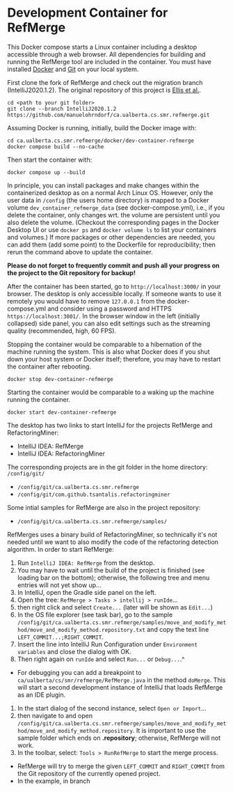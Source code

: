 # Development Container for RefMerge

This Docker compose starts a Linux container including a desktop accessible through a web browser.
All dependencies for building and running the RefMerge tool are included in the container.
You must have installed [Docker](https://docs.docker.com/get-started/get-docker/) and [Git](https://git-scm.com/downloads) on your local system.

First clone the fork of RefMerge and check out the migration branch (IntelliJ2020.1.2).
The original repository of this project is [Ellis et al.](https://github.com/ualberta-smr/RefMerge).
```
cd <path to your git folder>
git clone --branch IntelliJ2020.1.2 https://github.com/manuelohrndorf/ca.ualberta.cs.smr.refmerge.git
```

Assuming Docker is running, initially, build the Docker image with:
```
cd ca.ualberta.cs.smr.refmerge/docker/dev-container-refmerge
docker compose build --no-cache
```

Then start the container with:
```
docker compose up --build
```
In principle, you can install packages and make changes within the containerized desktop as on a normal Arch Linux OS.
However, only the user data in ```/config``` (the users home directory) is mapped to a Docker volume ```dev_container_refmerge_data``` (see docker-compose.yml), i.e., if you delete the container, only changes wrt. the volume are persistent until you also delete the volume.
 (Checkout the corresponding pages in the Docker Desktop UI or use ```docker ps``` and ```docker volume ls``` to list your containers and volumes.)
If more packages or other dependencies are needed, you can add them (add some point) to the Dockerfile for reproducibility; then rerun the command above to update the container.

**Please do not forget to frequently commit and push all your progress on the project to the Git repository for backup!**

After the container has been started, go to ```http://localhost:3000/``` in your browser.
The desktop is only accessible locally.
If someone wants to use it remotely you would have to remove ```127.0.0.1``` from the docker-compose.yml and consider using a password and HTTPS ```https://localhost:3001/```.
In the browser window in the left (initially collapsed) side panel, you can also edit settings such as the streaming quality (recommended, high, 60 FPS).

Stopping the container would be comparable to a hibernation of the machine running the system.
This is also what Docker does if you shut down your host system or Docker itself; therefore, you may have to restart the container after rebooting.
```
docker stop dev-container-refmerge
```
Starting the container would be comparable to a waking up the machine running the container.
```
docker start dev-container-refmerge
```

The desktop has two links to start IntelliJ for the projects RefMerge and RefactoringMiner:
- IntelliJ IDEA: RefMerge
- IntelliJ IDEA: RefactoringMiner

The corresponding projects are in the git folder in the home directory: ```/config/git/```
- ```/config/git/ca.ualberta.cs.smr.refmerge```
- ```/config/git/com.github.tsantalis.refactoringminer```

Some intial samples for RefMerge are also in the project repository:
- ```/config/git/ca.ualberta.cs.smr.refmerge/samples/```

RefMerges uses a binary build of RefactoringMiner, so technically it's not needed until we want to also modify the code of the refactoring detection algorithm.
In order to start RefMerge:
1. Run ```IntelliJ IDEA: RefMerge``` from the desktop.
1. You may have to wait until the build of the project is finished (see loading bar on the bottom); otherwise, the following tree and menu entries will not yet show up...
1. In IntelliJ, open the Gradle side panel on the left.
1. Open the tree: ```RefMerge > Tasks > intellij > runIde```...
1. then right click and select ```Create...``` (later will be shown as ```Edit...```)
1. In the OS file explorer (see task bar), go to the sample ```/config/git/ca.ualberta.cs.smr.refmerge/samples/move_and_modify_method/move_and_modify_method.repository.txt``` and copy the text line ```LEFT_COMMIT...;RIGHT_COMMIT```.
1. Insert the line into IntelliJ Run Configuration under ```Environment variables``` and close the dialog with OK.
1. Then right again on ```runIde``` and select ```Run...``` or ```Debug...```.^
  - For debugging you can add a breakpoint to ```ca/ualberta/cs/smr/refmerge/RefMerge.java``` in the method ```doMerge```.
This will start a second development instance of IntelliJ that loads RefMerge as an IDE plugin.
1. In the start dialog of the second instance, select ```Open or Import```...
1. then navigate to and open ```/config/git/ca.ualberta.cs.smr.refmerge/samples/move_and_modify_method/move_and_modify_method.repository```.
It is important to use the sample folder which ends on **.repository**; otherwise, RefMerge will not work.
1. In the toolbar, select: ```Tools > RunRefMerge``` to start the merge process.
  - RefMerge will try to merge the given ```LEFT_COMMIT``` and ```RIGHT_COMMIT``` from the Git repository of the currently opened project.
  - In the example, in branch 